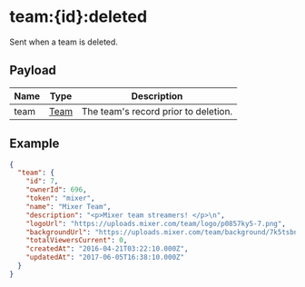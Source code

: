# team:{id}:deleted

Sent when a team is deleted.

## Payload
|Name|Type|Description|
|----|----|-----------|
|team|[Team](REST_LINK/Team)|The team&#x27;s record prior to deletion.|

## Example
```json
{
  "team": {
    "id": 7,
    "ownerId": 696,
    "token": "mixer",
    "name": "Mixer Team",
    "description": "<p>Mixer team streamers! </p>\n",
    "logoUrl": "https://uploads.mixer.com/team/logo/p0857ky5-7.png",
    "backgroundUrl": "https://uploads.mixer.com/team/background/7k5tsbnx-7.jpg",
    "totalViewersCurrent": 0,
    "createdAt": "2016-04-21T03:22:10.000Z",
    "updatedAt": "2017-06-05T16:38:10.000Z"
  }
}
```
